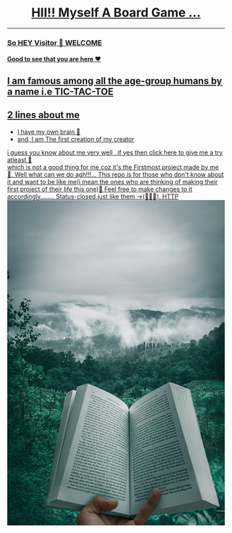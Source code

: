 <h1 align="center"><b><u>HII!! Myself A Board Game ...<u></b></h1><hr> 
<h3 >So HEY Visitor 👋 <b>WELCOME</b></h3>
<h4> Good to see that you are here ❤️</h4>

  <h2>I am famous among all the age-group humans by a name i.e <b>TIC-TAC-TOE </b></h2>
<h2>2 lines about me</h2>
 <ul>
   <li>I have my own brain 🧠</li>
    
   <li> and, I am The first creation of my creator</li>
  </ul>
  
  i guess you know about me very well , if yes then click here to give me a try atleast  🥺 </h4><br>
 which is not a good thing for me coz it's the Firstmost project made by me 🤒.
Well what can we do agh!!!... This repo is for those who don't know about it and want to be like me(i mean the ones who are thinking of making their first project of their life this one)🐣
Feel free to make changes to it accordingly........
Status-closed,just like them ->(🦖🐲🦕).
  <abbr title="Hyper Text Transfer protocol">HTTP</abbr>
<img src="image1.png" usemap="#web">  
<map name="web">  
<area shape="rect" coords="66,117,131,168" href="https://www.javatpoint.com/html-tutorial">  
<area shape="rect" coords="199,36,277,85" href="https://www.javatpoint.com/css-tutorial">  
<area shape="rect" coords="330,107,406,159" href="https://www.javatpoint.com/bootstrap-tutorial">  
<area shape="rect" coords="199,185,267,236" href="https://www.javatpoint.com/javascript-tutorial">  
 </map>  
